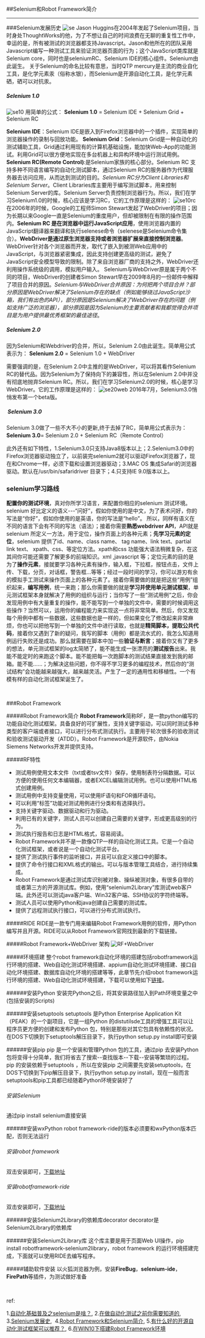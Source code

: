 

##Selenium和Robot Framework简介
***

###Selenium发展历史
![se](http://images.cnblogs.com/cnblogs_com/prayjourney/1041349/o_se.jpg)
Jason Huggins在2004年发起了Selenium项目，当时身处ThoughtWorks的他，为了不想让自己的时间浪费在无聊的重复性工作中，幸运的是，所有被测试的浏览器都支持Javascript。Jason和他所在的团队采用Javascript编写一种测试工具来验证浏览器页面的行为；这个JavaScript类库就是Selenium core，同时也是seleniumRC、Selenium IDE的核心组件。Selenium由此诞生。
关于Selenium的命名比较有意思，当时QTP mercury是主流的商业自化工具，是化学元素汞（俗称水银），而Selenium是开源自动化工具，是化学元素硒，硒可以对抗汞。

##### Selenium 1.0
![se10](http://images.cnblogs.com/cnblogs_com/prayjourney/1041349/o_se10.jpg)
用简单的公式：
**Selenium 1.0** = Selenium IDE + Selenium Grid + Selenium RC

**Selenium IDE**：Selenium IDE是嵌入到Firefox浏览器中的一个插件，实现简单的浏览器操作的录制与回放功能。
**Selenium Grid**：Selenium Grid是一种自动化的测试辅助工具，Grid通过利用现有的计算机基础设施，能加快Web-App的功能测试。利用Grid可以很方便地实现在多台机器上和异构环境中运行测试用例。
**Selenium RC(Remote Control)**:是Selenium家族的核心部分。Selenium RC 支持多种不同语言编写的自动化测试脚本，通过Selenium RC的服务器作为代理服务器去访问应用，从而达到测试的目的。*Selenium RC分为Client Libraries和Selenium Server*。Client Libraries库主要用于编写测试脚本，用来控制Selenium Server的库。Selenium Server负责控制浏览器行为。所以，我们在学习Selenium1.0的时候，核心应该是学习RC，它的工作原理是这样的：
![se10rc](http://images.cnblogs.com/cnblogs_com/prayjourney/1041349/o_se10rc.jpg)
在2006年的时候，Google的工程师Simon Stewart发起了WebDriver的项目；因为长期以来Google一直是Selenium的重度用户，但却被限制在有限的操作范围内。**Selenium RC 是在浏览器中运行JavaScript应用**，使用浏览器内置的JavaScript翻译器来翻译和执行selenese命令（selenese是Selenium命令集合）。**WebDriver是通过原生浏览器支持或者浏览器扩展来直接控制浏览器**。WebDriver针对各个浏览器而开发，取代了嵌入到被测Web应用中的JavaScript，与浏览器紧密集成，因此支持创建更高级的测试，避免了JavaScript安全模型导致的限制。除了来自浏览器厂商的支持之外，WebDriver还利用操作系统级的调用，模拟用户输入。
Selenium与WebDriver原是属于两个不同的项目，WebDriver的创建者Simon Stewart早在2009年8月的一份邮件中解释了项目合并的原因。*Selenium与WebDriver合并原因：为何把两个项目合并？部分原因是WebDriver解决了Selenium存在的缺点（例如能够绕过JavaScript沙箱，我们有出色的API），部分原因是Selenium解决了WebDriver存在的问题（例如支持广泛的浏览器），部分原因是因为Selenium的主要贡献者和我都觉得合并项目是为用户提供最优秀框架的最佳途径*。

##### Selenium 2.0
因为Selenium和Webdriver的合并，所以，Selenium 2.0由此诞生。简单用公式表示为：
**Selenium 2.0** = Selenium 1.0 + WebDriver

需要强调的是，在Selenium 2.0中主推的是WebDriver，可以将其看作Selenium RC的替代品。因为Selenium为了保持向下的兼容性，所以在Selenium 2.0中并没有彻底地抛弃Selenium RC。所以，我们在学习Selenium2.0的时候，核心是学习WebDriver。它的工作原理是这样的：
![se20web](http://images.cnblogs.com/cnblogs_com/prayjourney/1041349/o_se20web.jpg)
2016年7月，Selenium3.0悄悄发布第一个beta版。

#####  Selenium 3.0

Selenium 3.0做了一些不大不小的更新,终于去掉了RC，简单用公式表示为：
**Selenium 3.0**= Selenium 2.0 + Selenium RC（Remote Control）

此外还有如下特性，1.Selenium3.0只支持Java8版本以上；2.Selenium3.0中的Firefox浏览器驱动独立了，以前装完selenium2就可以驱动Firefox浏览器了，现在和Chrome一样，必须下载和设置浏览器驱动；3.MAC OS 集成Safari的浏览器驱动。默认在/usr/bin/safaridriver 目录下；4.只支持IE 9.0版本以上。

### selenium学习路线

**配置你的测试环境**，真对你所学习语言，来配置你相应的selenium 测试环境。selenium 好比定义的语义---“问好”，假如你使用的是中文，为了表术问好，你的写法是“你好”，假如你使用的是英语，你的写法是“hello”。 所以，同样有语义在不同的语言下会有不同的写法（语法）；接着你需要**熟悉webdriver API**，API就是selenium 所定义一方法，用于定位，操作页面上的各种元素；**先学习元素的定位**，selenium 提供了id、name、class name、 tag name、link text、partial link text、 xpath、css、等定位方法。xpath和css 功能强大语法稍微复杂，在这其间你可能还需要了解更多的前端知识。xml ,javascript 等；定位元素的目的是为了**操作元素**，接就要学习各种元素有操作，输入框，下拉框，按钮点击，文件上传、下载，分页，对话框，警告框...等等；经过一段时间的学习，你可以游刃有余的模拟手工测试来操作页面上的各种元素了。接着你需要做的就是把这些“用例”组织起来，**编写用例**，统一来跑；那么你需要做的就是**学习并使用单元测试框架**，单元测试框架本身就解决了用例的组织与运行；当你写了一些“测试用例”之后，你会发现用例中有大量重复的操作，能不能写到一个单独的文件中，需要的时候调用这些操作？当然可以，运用你的编程能力来实现这一点将非常简单。然后，你又发现每个用例中都有一些数据，这些数据也是一样的，但如果变化了修改起来非常麻烦，你也可以把他写到一个单独的文件中进行读取，也就是**精简脚本，提取公共代码**，接着你又遇到了新的疑问，我写的脚本（用例）都是流水式的，我怎么知道用例运行失败还是成功。那么就需要在脚本中加一些**验证与断言**；接着你又有了更多的想法，单元测试框架的log太简陋了，能不能生成一张漂亮的**测试报告**出来。我能不能定时的来跑这个脚本。能不能把每一次跑脚本的测试结果直接发到我的邮箱。能不能......；为解决这些问题，你不得不学习更多的编程技术，然后你的“测试结构”会功能越来越强大，越来越灵活。产生了一定的通用性和移植性。一个有模有样的自动化测试框架诞生了。

 

###Robot Framework

#####Robot Framework简介
**Robot Framework**简称RF，是一款python编写的功能自动化测试框架。具备良好的可扩展性，支持关键字驱动，可以同时测试多种类型的客户端或者接口，可以进行分布式测试执行。主要用于轮次很多的验收测试和验收测试驱动开发（ATDD）。Robot Framework是开源软件，由Nokia Siemens Networks开发并提供支持。

#####RF特性
- 测试用例使用文本文件（txt或者tsv文件）保存，使用制表符分隔数据。可以方便的使用任何文本编辑器，或者EXCEL编辑测试用例。也可以使用HTML格式创建用例。
- 测试用例中支持变量使用，可以使用IF语句和FOR循环语句。
- 可以利用“标签”功能对测试用例进行分类和有选择执行。
- 支持关键字驱动、数据驱动和行为驱动。
- 利用已有的关键字，测试人员可以创建自己需要的关键字，形成更高级别的行为。
- 测试执行报告和日志是HTML格式，容易阅读。
- Robot Framework并不是一款像QTP一样的自动化测试工具。它是一个自动化测试框架，或者说是一个自动化测试平台。
- 提供了测试执行事件的监听接口，并且可以自定义接口中的脚本。
- 提供了命令行接口和XML格式的输出。可以与版本管理工具结合，进行持续集成。
- Robot Framework是通过测试库识别被对象、操纵被测对象，有很多自带的或者第三方的开源测试库。例如，使用“selenium2Library”库测试web客户端。此外还可以测试java客户端、Win32客户端、SSH协议的字符终端等。
- 测试人员可以使用Python和java创建自己需要的测试库。
- 提供了远程测试执行接口，可以进行分布式测试执行。

#####RIDE
RIDE是一款专门用来编辑Robot Framework用例的软件，用Python编写并且开源。RIDE可以从Robot Framework官网找到最新的下载链接。

#####Robot Framework+WebDriver 架构
![RF+WebDriver](http://images.cnblogs.com/cnblogs_com/prayjourney/1041349/o_RFWebDriver.jpg)

#####环境搭建
整个robot framework自动化环境的搭建包括robotframework运行环境的搭建、Web自动化测试环境搭建、appium自动化测试环境搭建、接口自动化环境搭建、数据库自动化环境的搭建等等，此章节先介绍robot framework运行环境的搭建、Web自动化测试环境搭建，下载可以使用如下[链接](http://pan.baidu.com/s/1qYMn5SS)。

######安装Python
安装完Python之后，将其安装路径加入到Path环境变量之中(包括安装的Scripts)

######安装setuptools
setuptools 是Python Enterprise Application Kit（PEAK）的一个副项目，它是一组Python 的distutilsde工具的增强工具可以让程序员更方便的创建和发布Python 包，特别是那些对其它包具有依赖性的状况。在DOS下切换到下setuptools解压目录下，执行python setup.py install即可安装

######安装pip
pip 是一个安装和管理Python 包的工具，通过pip 去安装Python 包将变得十分简单，我们将省去了搜索--查找版本--下载--安装等繁琐的过程。pip 的安装依赖于setuptools ，所以在安装pip 之间需要先安装setuptools，在DOS下切换到下pip解压目录下，执行python setup.py install，现在一般而言setuptools和pip工具都已经随着Python环境安装好了

###### 安装Selenium
通过pip install selenium直接安装

######安装wxPython
robot framework-ride的版本必须要和wxPython版本匹配，否则无法运行

###### 安装robot framework
双击安装即可，[下载地址](https://pypi.python.org/pypi/robotframework/2.8.5#downloads)

###### 安装robotframework-ride
双击安装即可，[下载地址](https://pypi.python.org/pypi/robotframework-ride/1.3)

######安装Selenium2Library的依赖库decorator
decorator是Selenium2Library的依赖库

######安装Selenium2Library库
这个库主要是用于页面Web UI操作，pip install robotframework-selenium2library，robot framework 的运行环境搭建完成，下面就可以使用RIDE去编写程序。


#####辅助软件安装
以火狐浏览器为例，安装**FireBug**，**selenium-ide**，**FirePath**等插件，为测试做好准备

 

ref:

1.[自动化基础普及之selenium是啥？](http://www.cnblogs.com/fnng/p/3980093.html), 2.[在做自动化测试之前你需要知道的](http://www.cnblogs.com/fnng/p/3653793.html), 3.[Selenium发展史](http://www.cnblogs.com/fnng/p/7426928.html),  4.[Robot Framework和Selenium简介](http://www.cnblogs.com/tinghai8/p/5714229.html), 5.[有什么好的开源自动化测试框架可以推荐？](https://www.zhihu.com/question/19923336), 6.[在WIN10下搭建Robot Framework环境](http://www.cnblogs.com/littlemonsterksn/p/7444043.html)
